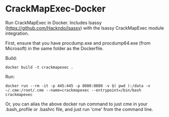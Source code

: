 # CrackMapExec-Docker
Run CrackMapExec in Docker. Includes lsassy (https://github.com/Hackndo/lsassy) with the lsassy CrackMapExec module integration.

First, ensure that you have procdump.exe and procdump64.exe (from Microsoft) in the same folder as the Dockerfile.

Build:

```
docker build -t crackmapexec .
```

Run:

```
docker run --rm -it -p 445:445 -p 8080:8080 -v $( pwd ):/data -v ~/.cme:/root/.cme --name=crackmapexec --entrypoint=/bin/bash crackmapexec
```

Or, you can alias the above docker run command to just cme in your .bash_profile or .bashrc file, and just run 'cme' from the command line.
